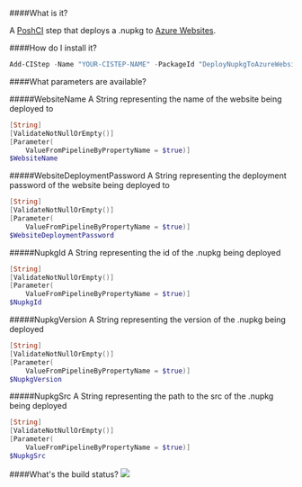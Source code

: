####What is it?

A [PoshCI](https://github.com/PoshCI/PoshCI) step that deploys a .nupkg to [Azure Websites](http://azure.microsoft.com/en-us/services/websites/).

####How do I install it?

```PowerShell
Add-CIStep -Name "YOUR-CISTEP-NAME" -PackageId "DeployNupkgToAzureWebsites"
```

####What parameters are available?

#####WebsiteName
A String representing the name of the website being deployed to
```PowerShell
[String]
[ValidateNotNullOrEmpty()]
[Parameter(
    ValueFromPipelineByPropertyName = $true)]
$WebsiteName
```

#####WebsiteDeploymentPassword
A String representing the deployment password of the website being deployed to
```PowerShell
[String]
[ValidateNotNullOrEmpty()]
[Parameter(
    ValueFromPipelineByPropertyName = $true)]
$WebsiteDeploymentPassword
```

#####NupkgId
A String representing the id of the .nupkg being deployed
```PowerShell
[String]
[ValidateNotNullOrEmpty()]
[Parameter(
    ValueFromPipelineByPropertyName = $true)]
$NupkgId
```

#####NupkgVersion
A String representing the version of the .nupkg being deployed
```PowerShell
[String]
[ValidateNotNullOrEmpty()]
[Parameter(
    ValueFromPipelineByPropertyName = $true)]
$NupkgVersion
```

#####NupkgSrc
A String representing the path to the src of the .nupkg being deployed
```PowerShell
[String]
[ValidateNotNullOrEmpty()]
[Parameter(
    ValueFromPipelineByPropertyName = $true)]
$NupkgSrc
```

####What's the build status?
![](https://ci.appveyor.com/api/projects/status/tgagt9cl2wr3f1os?svg=true)

